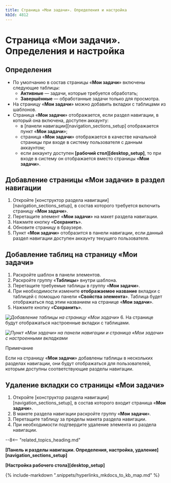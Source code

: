 ```yaml
---
title: Страница «Мои задачи». Определения и настройка
kbId: 4812
---
```


# Страница «Мои задачи». Определения и настройка

## Определения

- По умолчанию в состав страницы «**Мои задачи**» включены следующие таблицы:
    - **Активные** — задачи, которые требуется обработать;
    - **Завершённые** — обработанные задачи только для просмотра.
- На страницу «**Мои задачи**» можно добавить вкладки с таблицами из шаблонов.
- Страница «**Мои задачи**» отображается, если раздел навигации, в который она включена, доступен аккаунту:
    - в [панели навигации][navigation_sections_setup] отображается пункт «**Мои задачи**»;
    - страница «**Мои задачи**» отображается в качестве начальной страницы при входе в систему пользователя с данным аккаунтом;
    - если аккаунту доступен **[рабочий стол][desktop_setup]**, то при входе в систему он отображается вместо страницы «**Мои задачи**».

## Добавление страницы «Мои задачи» в раздел навигации

1. Откройте [конструктор раздела навигации][navigation_sections_setup], в состав которого требуется включить страницу «**Мои задачи**».
2. Перетащите элемент «**Мои задачи**» на макет раздела навигации.
3. Нажмите кнопку «**Сохранить**».
4. Обновите страницу в браузере.
5. Пункт «**Мои задачи**» отобразится в панели навигации, если данный раздел навигации доступен аккаунту текущего пользователя.

## Добавление таблиц на страницу «Мои задачи»

1. Раскройте шаблон в панели элементов.
2. Раскройте группу «**Таблицы**» внутри шаблона.
3. Перетащите требуемые таблицы в группу «**Мои задачи**».
4. При необходимости измените **отображаемое название** вкладки с таблицей с помощью панели «**Свойства элемента**». Таблица будет отображаться под этим названием на странице «**Мои задачи**».
5. Нажмите кнопку «**Сохранить**».

_![Добавление таблицы на страницу «Мои задачи»](https://kb.comindware.ru/assets/my_tasks_add_table.png)_
6. На странице будут отображаться настроенные вкладки с таблицами.

_![Пункт «Мои задачи» на панели навигации и страница «Мои задачи» с настроенными вкладками](https://kb.comindware.ru/assets/my_tasks_page_with_custom_tabs.png)_

Примечание

Если на страницу «**Мои задачи**» добавлены таблицы в нескольких разделах навигации, они будут отображаться для пользователей, которым доступны соответствующие разделы навигации.

## Удаление вкладки со страницы «Мои задачи»

1. Откройте [конструктор раздела навигации][navigation_sections_setup], в состав которого входит страница «**Мои задачи**».
2. В макете раздела навигации раскройте группу «**Мои задачи**».
3. Перетащите таблицу за пределы макета раздела навигации.
4. При необходимости подтвердите удаление элемента из раздела навигации.

--8<-- "related_topics_heading.md"

**[Панель и разделы навигации. Определения, настройка, удаление][navigation_sections_setup]**

**[Настройка рабочего стола][desktop_setup]**

{% include-markdown ".snippets/hyperlinks_mkdocs_to_kb_map.md" %}
